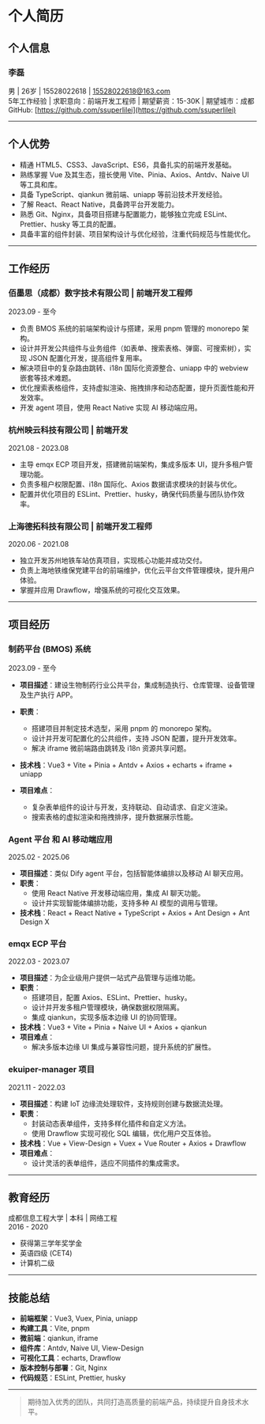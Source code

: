 # 个人简历

## 个人信息

### 李磊

男 | 26岁 | 15528022618 | <15528022618@163.com>  
5年工作经验 | 求职意向：前端开发工程师 | 期望薪资：15-30K | 期望城市：成都  
GitHub: [https://github.com/ssuperlilei](https://github.com/ssuperlilei)

---

## 个人优势

- 精通 HTML5、CSS3、JavaScript、ES6，具备扎实的前端开发基础。
- 熟练掌握 Vue 及其生态，擅长使用 Vite、Pinia、Axios、Antdv、Naive UI 等工具和库。
- 具备 TypeScript、qiankun 微前端、uniapp 等前沿技术开发经验。
- 了解 React、React Native，具备跨平台开发能力。
- 熟悉 Git、Nginx，具备项目搭建与配置能力，能够独立完成 ESLint、Prettier、husky 等工具的配置。
- 具备丰富的组件封装、项目架构设计与优化经验，注重代码规范与性能优化。

---

## 工作经历

### 佰墨思（成都）数字技术有限公司 | 前端开发工程师

2023.09 - 至今

- 负责 BMOS 系统的前端架构设计与搭建，采用 pnpm 管理的 monorepo 架构。
- 设计并开发公共组件与业务组件（如表单、搜索表格、弹窗、可搜索树），实现 JSON 配置化开发，提高组件复用率。
- 解决项目中的复杂路由跳转、i18n 国际化资源整合、uniapp 中的 webview 嵌套等技术难题。
- 优化搜索表格组件，支持虚拟渲染、拖拽排序和动态配置，提升页面性能和开发效率。
- 开发 agent 项目，使用 React Native 实现 AI 移动端应用。

### 杭州映云科技有限公司 | 前端开发

2021.08 - 2023.08

- 主导 emqx ECP 项目开发，搭建微前端架构，集成多版本 UI，提升多租户管理功能。
- 负责多租户权限配置、i18n 国际化、Axios 数据请求模块的封装与优化。
- 配置并优化项目的 ESLint、Prettier、husky，确保代码质量与团队协作效率。

### 上海德拓科技有限公司 | 前端开发工程师

2020.06 - 2021.08

- 独立开发苏州地铁车站仿真项目，实现核心功能并成功交付。
- 负责上海地铁维保党建平台的前端维护，优化云平台文件管理模块，提升用户体验。
- 掌握并应用 Drawflow，增强系统的可视化交互效果。

---

## 项目经历

### 制药平台 (BMOS) 系统

2023.09 - 至今

- **项目描述**：建设生物制药行业公共平台，集成制造执行、仓库管理、设备管理及生产执行 APP。
- **职责**：
  - 搭建项目并制定技术选型，采用 pnpm 的 monorepo 架构。
  - 设计并开发可配置化的公共组件，支持 JSON 配置，提升开发效率。
  - 解决 iframe 微前端路由跳转及 i18n 资源共享问题。
- **技术栈**：Vue3 + Vite + Pinia + Antdv + Axios + echarts + iframe + uniapp
- **项目难点**：

  - 复杂表单组件的设计与开发，支持联动、自动请求、自定义渲染。
  - 搜索表格的虚拟渲染和拖拽排序，提升数据展示性能。

### Agent 平台 和 AI 移动端应用

2025.02 - 2025.06

- **项目描述**：类似 Dify agent 平台，包括智能体编排以及移动 AI 聊天应用。
- **职责**：
  - 使用 React Native 开发移动端应用，集成 AI 聊天功能。
  - 设计并实现智能体编排功能，支持多种 AI 模型的调用与管理。
- **技术栈**：React + React Native + TypeScript + Axios + Ant Design + Ant Design X

### emqx ECP 平台

2022.03 - 2023.07

- **项目描述**：为企业级用户提供一站式产品管理与运维功能。
- **职责**：
  - 搭建项目，配置 Axios、ESLint、Prettier、husky。
  - 设计并开发多租户管理模块，确保数据权限隔离。
  - 集成 qiankun，实现多版本边缘 UI 的协同管理。
- **技术栈**：Vue3 + Vite + Pinia + Naive UI + Axios + qiankun
- **项目难点**：
  - 解决多版本边缘 UI 集成与兼容性问题，提升系统的扩展性。

### ekuiper-manager 项目

2021.11 - 2022.03

- **项目描述**：构建 IoT 边缘流处理软件，支持规则创建与数据流处理。
- **职责**：
  - 封装动态表单组件，支持多样化插件和自定义方法。
  - 使用 Drawflow 实现可视化 SQL 编辑，优化用户交互体验。
- **技术栈**：Vue + View-Design + Vuex + Vue Router + Axios + Drawflow
- **项目难点**：
  - 设计灵活的表单组件，适应不同插件的集成需求。

---

## 教育经历

成都信息工程大学 | 本科 | 网络工程  
2016 - 2020

- 获得第三学年奖学金
- 英语四级 (CET4)
- 计算机二级

---

## 技能总结

- **前端框架**：Vue3, Vuex, Pinia, uniapp
- **构建工具**：Vite, pnpm
- **微前端**：qiankun, iframe
- **组件库**：Antdv, Naive UI, View-Design
- **可视化工具**：echarts, Drawflow
- **版本控制与部署**：Git, Nginx
- **代码规范**：ESLint, Prettier, husky

---

> 期待加入优秀的团队，共同打造高质量的前端产品，持续提升自身技术水平。
